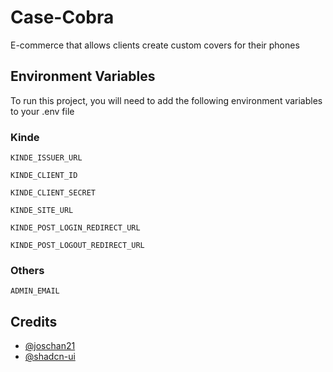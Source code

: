 # Case-Cobra

E-commerce that allows clients create custom covers for their phones

## Environment Variables

To run this project, you will need to add the following environment variables to your .env file

### Kinde

`KINDE_ISSUER_URL`

`KINDE_CLIENT_ID`

`KINDE_CLIENT_SECRET`

`KINDE_SITE_URL`

`KINDE_POST_LOGIN_REDIRECT_URL`

`KINDE_POST_LOGOUT_REDIRECT_URL`

### Others

`ADMIN_EMAIL`

## Credits

- [@joschan21](https://github.com/joschan21)
- [@shadcn-ui](https://github.com/shadcn-ui)
